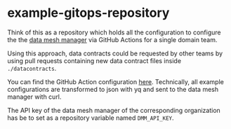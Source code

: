# example-gitops-repository
Think of this as a repository which holds all the configuration to configure the the [data mesh manager](https://www.datamesh-manager.com/) via GitHub Actions for a single domain team.

Using this approach, data contracts could be requested by other teams by using pull requests containing new data contract files inside `./datacontracts`.

You can find the GitHub Action configuration [here](.github/workflows/push-to-dmm-action.yml).
Technically, all example configurations are transformed to json with yq and sent to the data mesh manager with curl.

The API key of the data mesh manager of the corresponding organization has be to set as a repository variable named `DMM_API_KEY`.
